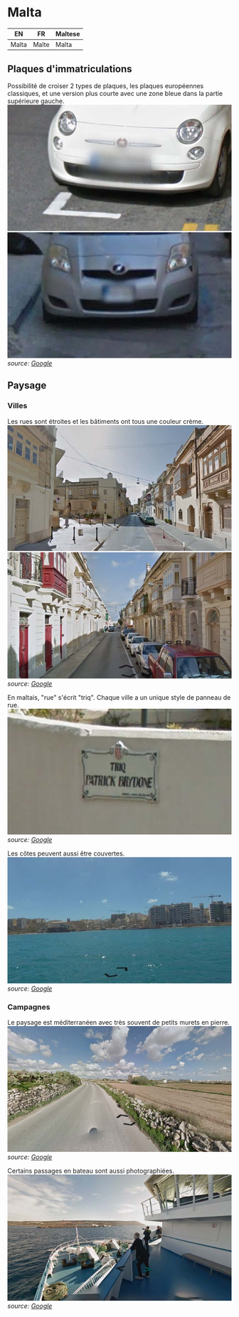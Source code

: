 # Malta

EN | FR | Maltese
--- | --- | ---
Malta | Malte | Malta

## Plaques d'immatriculations

Possibilité de croiser 2 types de plaques, les plaques européennes classiques, et une version plus courte avec une zone bleue dans la partie supérieure gauche.  
![Malta - License plate](src/mt002.jpg)
![Malta - License plate](src/mt001.jpg)
*source: [Google](https://earth.google.com/web)*

## Paysage

### Villes

Les rues sont étroites et les bâtiments ont tous une couleur crème.  
![Malta - Cities 1](src/mt003.jpg)
![Malta - Cities 2](src/mt004.jpg)
*source: [Google](https://earth.google.com/web)*

En maltais, "rue" s'écrit "triq". Chaque ville a un unique style de panneau de rue.  
![Malta - Cities 3](src/mt006.jpg)
*source: [Google](https://earth.google.com/web)*

Les côtes peuvent aussi être couvertes.  
![Malta - Cities 4](src/mt007.jpg)
*source: [Google](https://earth.google.com/web)*

### Campagnes

Le paysage est méditerranéen avec très souvent de petits murets en pierre.  
![Malta - Countryside 1](src/mt005.jpg)
*source: [Google](https://earth.google.com/web)*

Certains passages en bateau sont aussi photographiées.
![Malta - Countryside 2](src/mt008.jpg)
*source: [Google](https://earth.google.com/web)*
